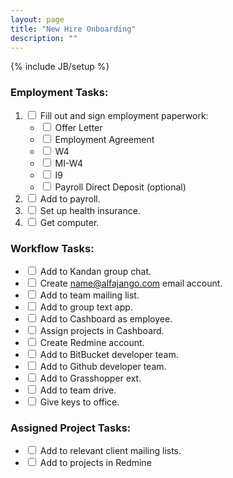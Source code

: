 ```yaml
---
layout: page
title: "New Hire Onboarding"
description: ""
---
```

{% include JB/setup %}

### Employment Tasks:

1. <label class="checkbox"><input type="checkbox"> Fill out and sign employment paperwork:</label>
   * <label class="checkbox"><input type="checkbox">  Offer Letter</label>
   * <label class="checkbox"><input type="checkbox">  Employment Agreement</label>
   * <label class="checkbox"><input type="checkbox">  W4</label>
   * <label class="checkbox"><input type="checkbox">  MI-W4</label>
   * <label class="checkbox"><input type="checkbox">  I9</label>
   * <label class="checkbox"><input type="checkbox">  Payroll Direct Deposit (optional)</label>
2. <label class="checkbox"><input type="checkbox"> Add to payroll.</label>
3. <label class="checkbox"><input type="checkbox"> Set up health insurance.</label>
4. <label class="checkbox"><input type="checkbox"> Get computer.</label>

### Workflow Tasks:

* <label class="checkbox"><input type="checkbox"> Add to Kandan group chat.</label>
* <label class="checkbox"><input type="checkbox"> Create name@alfajango.com email account.</label>
* <label class="checkbox"><input type="checkbox"> Add to team mailing list.</label>
* <label class="checkbox"><input type="checkbox"> Add to group text app.</label>
* <label class="checkbox"><input type="checkbox"> Add to Cashboard as employee.</label>
* <label class="checkbox"><input type="checkbox"> Assign projects in Cashboard.</label>
* <label class="checkbox"><input type="checkbox"> Create Redmine account.</label>
* <label class="checkbox"><input type="checkbox"> Add to BitBucket developer team.</label>
* <label class="checkbox"><input type="checkbox"> Add to Github developer team.</label>
* <label class="checkbox"><input type="checkbox"> Add to Grasshopper ext.</label>
* <label class="checkbox"><input type="checkbox"> Add to team drive.</label>
* <label class="checkbox"><input type="checkbox"> Give keys to office.</label>

### Assigned Project Tasks:

* <label class="checkbox"><input type="checkbox"> Add to relevant client mailing lists.</label>
* <label class="checkbox"><input type="checkbox"> Add to projects in Redmine</label>
